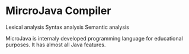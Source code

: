 # MircroJava Compiler

Lexical analysis
Syntax analysis
Semantic analysis

MicroJava is internaly developed programming language for educational purposes. It has almost all Java features.
